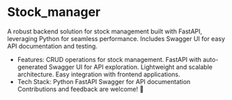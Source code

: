 # Stock_manager
A robust backend solution for stock management built with FastAPI, leveraging Python for seamless performance. Includes Swagger UI for easy API documentation and testing.
*  Features:
CRUD operations for stock management.
FastAPI with auto-generated Swagger UI for API exploration.
Lightweight and scalable architecture.
Easy integration with frontend applications.
*  Tech Stack:
Python
FastAPI
Swagger for API documentation
Contributions and feedback are welcome! 🌟

